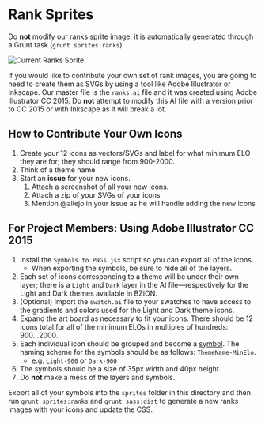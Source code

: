 # Rank Sprites

Do **not** modify our ranks sprite image, it is automatically generated through a Grunt task (`grunt sprites:ranks`).

![Current Ranks Sprite](https://raw.githubusercontent.com/allejo/bzion/master/web/assets/imgs/ranks.png)

If you would like to contribute your own set of rank images, you are going to need to create them as SVGs by using a tool like Adobe Illustrator or Inkscape. Our master file is the `ranks.ai` file and it was created using Adobe Illustrator CC 2015. Do **not** attempt to modify this AI file with a version prior to CC 2015 or with Inkscape as it will break a lot.

## How to Contribute Your Own Icons

1. Create your 12 icons as vectors/SVGs and label for what minimum ELO they are for; they should range from 900-2000.
2. Think of a theme name
3. Start an **issue** for your new icons.
    1. Attach a screenshot of all your new icons.
    2. Attach a zip of your SVGs of your icons
    3. Mention @allejo in your issue as he will handle adding the new icons

## For Project Members: Using Adobe Illustrator CC 2015

1. Install the `Symbols to PNGs.jsx` script so you can export all of the icons.
    - When exporting the symbols, be sure to hide all of the layers.
2. Each set of icons corresponding to a theme will be under their own layer; there is a `Light` and `Dark` layer in the AI file—respectively for the Light and Dark themes available in BZiON.
3. (Optional) Import the `swatch.ai` file to your swatches to have access to the gradients and colors used for the Light and Dark theme icons.
4. Expand the art board as necessary to fit your icons. There should be 12 icons total for all of the minimum ELOs in multiples of hundreds: 900...2000.
5. Each individual icon should be grouped and become a [symbol](https://helpx.adobe.com/illustrator/using/symbols.html). The naming scheme for the symbols should be as follows: `ThemeName-MinElo`.
    - e.g. `Light-900` or `Dark-900`
6. The symbols should be a size of 35px width and 40px height.
7. Do **not** make a mess of the layers and symbols.

Export all of your symbols into the `sprites` folder in this directory and then run `grunt sprites:ranks` and `grunt sass:dist` to generate a new ranks images with your icons and update the CSS.